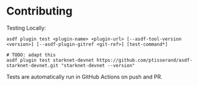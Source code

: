 # Contributing

Testing Locally:

```shell
asdf plugin test <plugin-name> <plugin-url> [--asdf-tool-version <version>] [--asdf-plugin-gitref <git-ref>] [test-command*]

# TODO: adapt this
asdf plugin test starknet-devnet https://github.com/ptisserand/asdf-starknet-devnet.git "starknet-devnet --version"
```

Tests are automatically run in GitHub Actions on push and PR.

